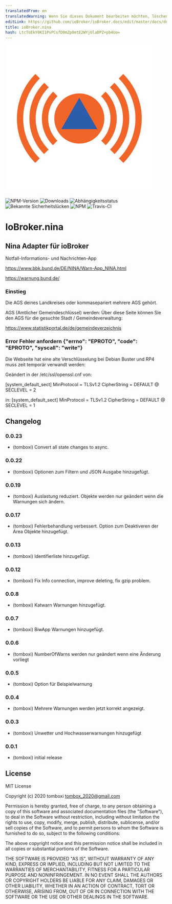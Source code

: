 ```yaml
---
translatedFrom: en
translatedWarning: Wenn Sie dieses Dokument bearbeiten möchten, löschen Sie bitte das Feld "translationsFrom". Andernfalls wird dieses Dokument automatisch erneut übersetzt
editLink: https://github.com/ioBroker/ioBroker.docs/edit/master/docs/de/adapterref/iobroker.nina/README.md
title: ioBroker.nina
hash: LtcToEkY0KI1PvPCsfD0mZpOmtE2WYjUlaDPZ+pb4Uo=
---
```

![Logo](../../../en/adapterref/iobroker.nina/admin/nina.png)

![NPM-Version](http://img.shields.io/npm/v/iobroker.nina.svg)
![Downloads](https://img.shields.io/npm/dm/iobroker.nina.svg)
![Abhängigkeitsstatus](https://img.shields.io/david/TA2k/iobroker.nina.svg)
![Bekannte Sicherheitslücken](https://snyk.io/test/github/TA2k/ioBroker.nina/badge.svg)
![NPM](https://nodei.co/npm/iobroker.nina.png?downloads=true)
![Travis-CI](http://img.shields.io/travis/TA2k/ioBroker.nina/master.svg)

# IoBroker.nina
## Nina Adapter für ioBroker
Notfall-Informations- und Nachrichten-App

<https://www.bbk.bund.de/DE/NINA/Warn-App_NINA.html>

<https://warnung.bund.de/>

### Einstieg
Die AGS deines Landkreises oder kommasepariert mehrere AGS gehört.

AGS (Amtlicher Gemeindeschlüssel) werden: Über diese Seite können Sie den AGS für die gesuchte Stadt / Gemeindeverwaltung:

<https://www.statistikportal.de/de/gemeindeverzeichnis>

### Error Fehler anfordern {"errno": "EPROTO", "code": "EPROTO", "syscall": "write"}
Die Webseite hat eine alte Verschlüsselung bei Debian Buster und RP4 muss zeit temporär verwandt werden:

Geändert in der /etc/ssl/openssl.cnf von:

[system_default_sect] MinProtocol = TLSv1.2 CipherString = DEFAULT @ SECLEVEL = 2

in: [system_default_sect] MinProtocol = TLSv1.2 CipherString = DEFAULT @ SECLEVEL = 1

## Changelog

### 0.0.23

- (tomboxi) Convert all state changes to async.

### 0.0.22

- (tomboxi) Optionen zum Filtern und JSON Ausgabe hinzugefügt.

### 0.0.19

- (tomboxi) Auslastung reduziert. Objekte werden nur geändert wenn die Warnungen sich ändern.

### 0.0.17

- (tomboxi) Fehlerbehandlung verbessert. Option zum Deaktiveren der Area Objekte hinzugefügt.

### 0.0.13

- (tomboxi) Identifierliste hinzugefügt.

### 0.0.12

- (tomboxi) Fix Info connection, improve deleting, fix gzip problem.

### 0.0.8

- (tomboxi) Katwarn Warnungen hinzugefügt.

### 0.0.7

- (tomboxi) BiwApp Warnungen hinzugefügt.

### 0.0.6

- (tomboxi) NumberOfWarns werden nur geändert wenn eine Änderung vorliegt

### 0.0.5

- (tomboxi) Option für Beispielwarnung

### 0.0.4

- (tomboxi) Mehrere Warnungen werden jetzt korrekt angezeigt.

### 0.0.3

- (tomboxi) Unwetter und Hochwasserwarnungen hinzugefügt

### 0.0.1

- (tomboxi) initial release

## License

MIT License

Copyright (c) 2020 tomboxi <tombox_2020@gmail.com>

Permission is hereby granted, free of charge, to any person obtaining a copy
of this software and associated documentation files (the "Software"), to deal
in the Software without restriction, including without limitation the rights
to use, copy, modify, merge, publish, distribute, sublicense, and/or sell
copies of the Software, and to permit persons to whom the Software is
furnished to do so, subject to the following conditions:

The above copyright notice and this permission notice shall be included in all
copies or substantial portions of the Software.

THE SOFTWARE IS PROVIDED "AS IS", WITHOUT WARRANTY OF ANY KIND, EXPRESS OR
IMPLIED, INCLUDING BUT NOT LIMITED TO THE WARRANTIES OF MERCHANTABILITY,
FITNESS FOR A PARTICULAR PURPOSE AND NONINFRINGEMENT. IN NO EVENT SHALL THE
AUTHORS OR COPYRIGHT HOLDERS BE LIABLE FOR ANY CLAIM, DAMAGES OR OTHER
LIABILITY, WHETHER IN AN ACTION OF CONTRACT, TORT OR OTHERWISE, ARISING FROM,
OUT OF OR IN CONNECTION WITH THE SOFTWARE OR THE USE OR OTHER DEALINGS IN THE
SOFTWARE.